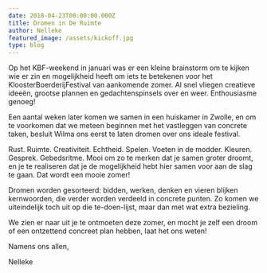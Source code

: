 ```yaml
---
date: 2018-04-23T00:00:00.000Z
title: Dromen in De Ruimte
author: Nelleke
featured_image: /assets/kickoff.jpg
type: blog
---
```

Op het KBF-weekend in januari was er een kleine brainstorm om te kijken wie er zin en mogelijkheid heeft om iets te betekenen voor het KloosterBoerderijFestival van aankomende zomer. Al snel vliegen creatieve ideeën, grootse plannen en gedachtenspinsels over en weer.  Enthousiasme genoeg!

Een aantal weken later komen we samen in een huiskamer in Zwolle, en om te voorkomen dat we meteen beginnen met het vastleggen van concrete taken, besluit Wilma ons eerst te laten dromen over ons ideale festival.

Rust. Ruimte. Creativiteit. Echtheid. Spelen. Voeten in de modder. Kleuren. Gesprek. Gebedsritme. Mooi om zo te merken dat je samen groter droomt, en je te realiseren dat je de mogelijkheid hebt hier samen voor aan de slag te gaan. Dat wordt een mooie zomer!

Dromen worden gesorteerd: bidden, werken, denken en vieren blijken kernwoorden, die verder worden verdeeld in concrete punten. Zo komen we uiteindelijk toch uit op die te-doen-lijst, maar dan met wat extra bezieling.

We zien er naar uit je te ontmoeten deze zomer, en mocht je zelf een droom of een ontzettend concreet plan hebben, laat het ons weten! 

Namens ons allen,

Nelleke
